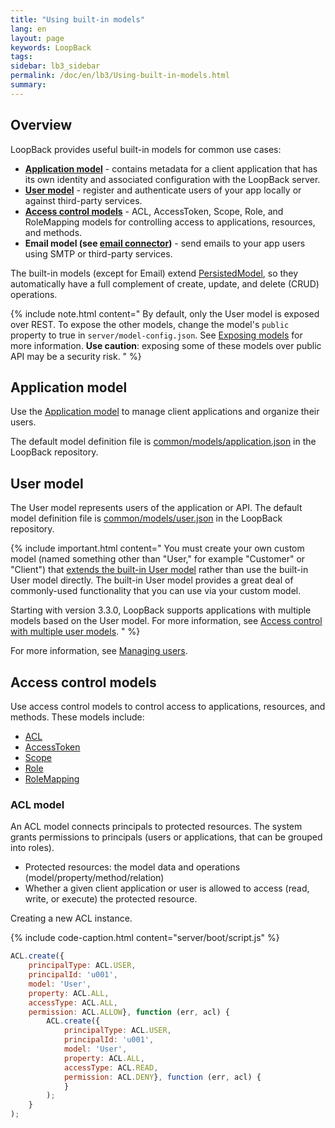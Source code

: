 ```yaml
---
title: "Using built-in models"
lang: en
layout: page
keywords: LoopBack
tags:
sidebar: lb3_sidebar
permalink: /doc/en/lb3/Using-built-in-models.html
summary:
---
```


## Overview

LoopBack provides useful built-in models for common use cases:

* **[Application model](#application-model)** - contains metadata for a client application that has its own identity and associated configuration with the LoopBack server.
* **[User model](#user-model)** - register and authenticate users of your app locally or against third-party services.
* **[Access control models](#access-control-models)** - ACL, AccessToken, Scope, Role, and RoleMapping models for controlling access to applications, resources, and methods.
* **Email model (see [email connector](Email-connector.html))** - send emails to your app users using SMTP or third-party services.

The built-in models (except for Email) extend [PersistedModel](http://apidocs.strongloop.com/loopback/#persistedmodel),
so they automatically have a full complement of create, update, and delete (CRUD) operations.

{% include note.html content="
By default, only the User model is exposed over REST. To expose the other models, change the model's `public` property to true in `server/model-config.json`.
See [Exposing models](Exposing-models-over-REST.html) for more information. **Use caution**: exposing some of these models over public API may be a security risk.
" %}

## Application model

Use the [Application model](http://apidocs.strongloop.com/loopback/#application-new-application) to manage client applications and organize their users.

The default model definition file is [common/models/application.json](https://github.com/strongloop/loopback/blob/master/common/models/application.json) in the LoopBack repository.

## User model

The User model represents users of the application or API.
The default model definition file is [common/models/user.json](https://github.com/strongloop/loopback/blob/master/common/models/user.json) in the LoopBack repository. 

{% include important.html content="
You must create your own custom model (named something other than \"User,\" for example \"Customer\" or \"Client\") that [extends the built-in User model](Extending-built-in-models.html) rather than use the built-in User model directly.  The built-in User model provides a great deal of commonly-used functionality that you can use via your custom model.

Starting with version 3.3.0, LoopBack supports applications with multiple models based on the User model. For more information, see [Access control with multiple user models](Authentication-authorization-and-permissions.html#access-control-with-multiple-user-models).
" %}

For more information, see [Managing users](Managing-users.html).

## Access control models

Use access control models to control access to applications, resources, and methods. These models include:

* [ACL](http://apidocs.strongloop.com/loopback/#acl)
* [AccessToken](http://apidocs.strongloop.com/loopback/#accesstoken)
* [Scope](http://apidocs.strongloop.com/loopback/#scope)
* [Role](http://apidocs.strongloop.com/loopback/#role-object)
* [RoleMapping](http://apidocs.strongloop.com/loopback/#rolemapping)

### ACL model

An ACL model connects principals to protected resources. The system grants permissions to principals (users or applications, that can be grouped into roles).

* Protected resources: the model data and operations (model/property/method/relation)
* Whether a given client application or user is allowed to access (read, write, or execute) the protected resource.

Creating a new ACL instance.

{% include code-caption.html content="server/boot/script.js" %}
```javascript
ACL.create({
    principalType: ACL.USER, 
    principalId: 'u001', 
    model: 'User', 
    property: ACL.ALL,
    accessType: ACL.ALL, 
    permission: ACL.ALLOW}, function (err, acl) {
        ACL.create({
            principalType: ACL.USER, 
            principalId: 'u001', 
            model: 'User', 
            property: ACL.ALL,
            accessType: ACL.READ, 
            permission: ACL.DENY}, function (err, acl) {
            }
        );
    }
);
```
